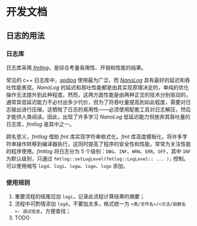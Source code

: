﻿# 开发文档

## 日志的用法

### 日志库

日志库采用 [*fmtlog*](https://github.com/MengRao/fmtlog)，是综合考量易用性、开销和性能的结果。

常见的 c++ 日志库中，[*spdlog*](https://github.com/gabime/spdlog) 使用最为广泛，而 [*NanoLog*](https://github.com/PlatformLab/NanoLog) 具有最好的延迟和吞吐性能表现。*NanoLog* 的延迟和吞吐性能都是由其实现原理决定的，单纯的优化操作无法提升到此种程度。然而，这两方面性能是由两种正交的技术分别驱动的，通常其低延迟能力不必付出多少代价，但为了将吞吐量提高到如此程度，需要对日志输出进行压缩，这牺牲了日志的易用性——必须使用配套工具对日志解压，然后才能供人类阅读。因此，出现了许多学习 *NanoLog* 低延迟能力但放弃其吞吐量的日志库，*fmtlog* 是其中之一。

顾名思义，*fmtlog* 借助 *fmt* 库实现字符串格式化。*fmt* 库高度模板化，将许多字符串操作转移到编译器执行，这同时提高了程序的安全性和性能，常常为关注性能的程序使用。*fmtlog* 将日志分为 5 个级别：`DBG`、`INF`、`WRN`、`ERR`、`OFF`，其中 `INF` 为默认级别，只通过 `fmtlog::setLogLevel(fmtlog::LogLevel:: ... );` 控制。可以使用缩写 `logd`、`logi`、`logw`、`loge`、`logo` 添加。

### 使用规则

1. 重要流程的结尾应加 `logi`，记录此流程计算结果的摘要；
2. 流程中可酌情添加 `logd`，不要加太多，格式统一为 `<类/文件名>/<方法/函数名>: 调试信息`，方便查找；
3. TODO
